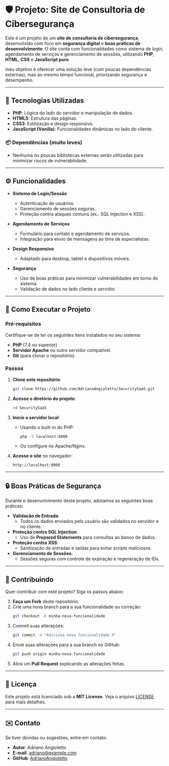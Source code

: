 # 🛡️ Projeto: Site de Consultoria de Cibersegurança

Este é um projeto de um **site de consultoria de cibersegurança**, desenvolvido com foco em **segurança digital** e **boas práticas de desenvolvimento**. O site conta com funcionalidades como sistema de login, agendamento de serviços e gerenciamento de sessões, utilizando **PHP**, **HTML**, **CSS** e **JavaScript puro**.

meu objetivo é oferecer uma solução leve (com poucas dependências externas), mas ao mesmo tempo funcional, priorizando segurança e desempenho.

---

## 🧰 Tecnologias Utilizadas

- **PHP**: Lógica do lado do servidor e manipulação de dados.
- **HTML5**: Estrutura das páginas.
- **CSS3**: Estilização e design responsivo.
- **JavaScript (Vanilla)**: Funcionalidades dinâmicas no lado do cliente.


### 📦 Dependências (muito leves)
- Nenhuma ou poucas bibliotecas externas serão utilizadas para minimizar riscos de vulnerabilidade.

---

## ⚙️ Funcionalidades

- **Sistema de Login/Sessão**
  - Autenticação de usuários.
  - Gerenciamento de sessões seguras.
  - Proteção contra ataques comuns (ex.: SQL Injection e XSS).

- **Agendamento de Serviços**
  - Formulário para contato e agendamento de serviços.
  - Integração para envio de mensagens ao time de especialistas.

- **Design Responsivo**
  - Adaptado para desktop, tablet e dispositivos móveis.

- **Segurança**
  - Uso de boas práticas para minimizar vulnerabilidades em torno do sistema.
  - Validação de dados no lado cliente e servidor.

---

## 🚀 Como Executar o Projeto

### Pré-requisitos
Certifique-se de ter os seguintes itens instalados no seu sistema:
- **PHP** (7.4 ou superior)
- **Servidor Apache** ou outro servidor compatível.
- **Git** (para clonar o repositório).

### Passos
1. **Clone este repositório**:
   ```bash
   git clone https://github.com/AdrianoAngioletto/SecuritySaaS.git
   ```

2. **Acesse o diretório do projeto**:
   ```bash
   cd SecuritySaaS
   ```

3. **Inicie o servidor local**:
   - Usando o built-in do PHP:
     ```bash
     php -S localhost:8000
     ```
   - Ou configure no Apache/Nginx.

4. **Acesse o site** no navegador:
   ```
   http://localhost:8000
   ```

---


## 🔒 Boas Práticas de Segurança

Durante o desenvolvimento deste projeto, adotamos as seguintes boas práticas:
- **Validação de Entrada**:
  - Todos os dados enviados pelo usuário são validados no servidor e no cliente.
- **Proteção contra SQL Injection**:
  - Uso de **Prepared Statements** para consultas ao banco de dados.
- **Proteção contra XSS**:
  - Sanitização de entradas e saídas para evitar scripts maliciosos.
- **Gerenciamento de Sessões**:
  - Sessões seguras com controle de expiração e regeneração de IDs.

---

## 🤝 Contribuindo

Quer contribuir com este projeto? Siga os passos abaixo:

1. **Faça um Fork** deste repositório.
2. Crie uma nova branch para a sua funcionalidade ou correção:
   ```bash
   git checkout -b minha-nova-funcionalidade
   ```
3. Commit suas alterações:
   ```bash
   git commit -m "Adiciona nova funcionalidade X"
   ```
4. Envie suas alterações para a sua branch no GitHub:
   ```bash
   git push origin minha-nova-funcionalidade
   ```
5. Abra um **Pull Request** explicando as alterações feitas.

---

## 📜 Licença

Este projeto está licenciado sob a **MIT License**. Veja o arquivo [LICENSE](LICENSE) para mais detalhes.

---

## ✉️ Contato

Se tiver dúvidas ou sugestões, entre em contato:
- **Autor**: Adriano Angioletto
- **E-mail**: [adriano@example.com](mailto:adriano@example.com)
- **GitHub**: [AdrianoAngioletto](https://github.com/AdrianoAngioletto)